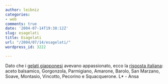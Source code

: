 ```yaml
---
author: leibniz
categories:
- web
comments: true
date: '2004-07-14T19:38:12Z'
slug: esagelati
title: Esagelati
url: "/2004/07/14/esagelati/"
wordpress_id: 3222

---
```

Dato che i [gelati giapponesi](https://blogs.it/0100694/2004/07/06.html#a613) avevano appassionato, ecco la [risposta italiana](https://www.ansa.it/fdg02/200407101318157162/200407101318157162.html): aceto balsamico, Gorgonzola, Parmigiano, Amarone, Barolo, San Marzano, Soave, Montasio, Vincotto, Pecorino e Squacquerone.
L* - Ansa
